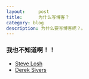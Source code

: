 ```yaml
---
layout:     post
title:      为什么写博客？
category: blog
description: 为什么要写博客呢？。
---
```


### 我也不知道啊！！

 
* [Steve Losh](http://stevelosh.com/)
* [Derek Sivers](http://sivers.org/) 

